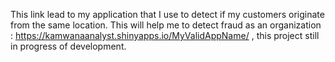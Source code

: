 This link lead to my application that I use to detect if my customers originate from the same location. This will help me to detect fraud as an organization : https://kamwanaanalyst.shinyapps.io/MyValidAppName/ , this project still in progress of development.
